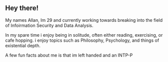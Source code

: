 ## Hey there! 
My names Allan, Im 29 and currently working towards breaking into the field of Infoirmation Security and Data Analysis. 

In my spare time i enjoy being in solitude, often either reading, exercising, or cafe hopping. 
i enjoy topics such as Philosophy, Psychology, and things of existential depth. 

A few fun facts about me is that im left handed and an INTP-P
<!--
**Allan726b/Allan726b** is a ✨ _special_ ✨ repository because its `README.md` (this file) appears on your GitHub profile.

Here are some ideas to get you started:

- 🔭 I’m currently working on ...
- 🌱 I’m currently learning ...
- 👯 I’m looking to collaborate on ...
- 🤔 I’m looking for help with ...
- 💬 Ask me about ...
- 📫 How to reach me: ...
- 😄 Pronouns: ...
- ⚡ Fun fact: ...
-->
